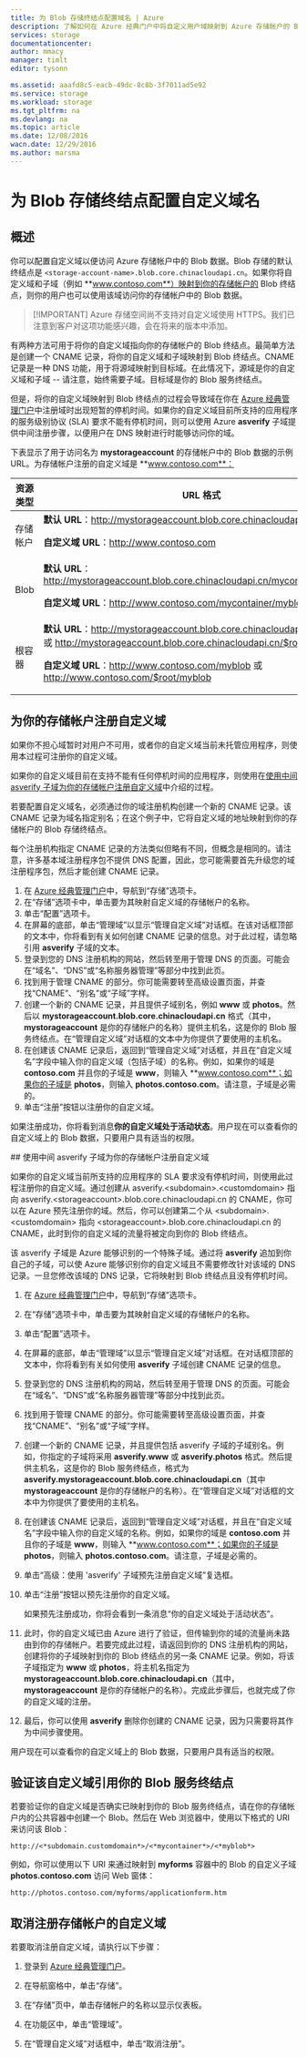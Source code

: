 ```yaml
---
title: 为 Blob 存储终结点配置域名 | Azure
description: 了解如何在 Azure 经典门户中将自定义用户域映射到 Azure 存储帐户的 Blob 存储终结点。
services: storage
documentationcenter: 
author: mmacy
manager: timlt
editor: tysonn

ms.assetid: aaafd8c5-eacb-49dc-8c8b-3f7011ad5e92
ms.service: storage
ms.workload: storage
ms.tgt_pltfrm: na
ms.devlang: na
ms.topic: article
ms.date: 12/08/2016
wacn.date: 12/29/2016
ms.author: marsma
---
```


# 为 Blob 存储终结点配置自定义域名
## 概述
你可以配置自定义域以便访问 Azure 存储帐户中的 Blob 数据。Blob 存储的默认终结点是 `<storage-account-name>.blob.core.chinacloudapi.cn`。如果你将自定义域和子域（例如 **www.contoso.com**）映射到你的存储帐户的 Blob 终结点，则你的用户也可以使用该域访问你的存储帐户中的 Blob 数据。

>[!IMPORTANT] Azure 存储空间尚不支持对自定义域使用 HTTPS。我们已注意到客户对这项功能感兴趣，会在将来的版本中添加。

有两种方法可用于将你的自定义域指向你的存储帐户的 Blob 终结点。最简单方法是创建一个 CNAME 记录，将你的自定义域和子域映射到 Blob 终结点。CNAME 记录是一种 DNS 功能，用于将源域映射到目标域。在此情况下，源域是你的自定义域和子域 -- 请注意，始终需要子域。目标域是你的 Blob 服务终结点。

但是，将你的自定义域映射到 Blob 终结点的过程会导致域在你在 [Azure 经典管理门户](https://manage.windowsazure.cn)中注册域时出现短暂的停机时间。如果你的自定义域目前所支持的应用程序的服务级别协议 (SLA) 要求不能有停机时间，则可以使用 Azure **asverify** 子域提供中间注册步骤，以便用户在 DNS 映射进行时能够访问你的域。

下表显示了用于访问名为 **mystorageaccount** 的存储帐户中的 Blob 数据的示例 URL。为存储帐户注册的自定义域是 **www.contoso.com**：

资源类型|URL 格式
---|---
存储帐户|**默认 URL**：http://mystorageaccount.blob.core.chinacloudapi.cn<p>**自定义域 URL**：http://www.contoso.com</td>
Blob|**默认 URL**：http://mystorageaccount.blob.core.chinacloudapi.cn/mycontainer/myblob<p>**自定义域 URL**：http://www.contoso.com/mycontainer/myblob
根容器|**默认 URL**：http://mystorageaccount.blob.core.chinacloudapi.cn/myblob 或 http://mystorageaccount.blob.core.chinacloudapi.cn/$root/myblob<p>**自定义域 URL**：http://www.contoso.com/myblob 或 http://www.contoso.com/$root/myblob

## 为你的存储帐户注册自定义域
如果你不担心域暂时对用户不可用，或者你的自定义域当前未托管应用程序，则使用本过程可注册你的自定义域。

如果你的自定义域目前在支持不能有任何停机时间的应用程序，则使用在<a href="#register-a-custom-domain-for-your-storage-account-using-the-intermediary-asverify-subdomain">使用中间 asverify 子域为你的存储帐户注册自定义域</a>中介绍的过程。

若要配置自定义域名，必须通过你的域注册机构创建一个新的 CNAME 记录。该 CNAME 记录为域名指定别名；在这个例子中，它将自定义域的地址映射到你的存储帐户的 Blob 存储终结点。

每个注册机构指定 CNAME 记录的方法类似但略有不同，但概念是相同的。请注意，许多基本域注册程序包不提供 DNS 配置，因此，您可能需要首先升级您的域注册程序包，然后才能创建 CNAME 记录。

1. 在 [Azure 经典管理门户](https://manage.windowsazure.cn)中，导航到“存储”选项卡。
2. 在“存储”选项卡中，单击要为其映射自定义域的存储帐户的名称。
3. 单击“配置”选项卡。
4. 在屏幕的底部，单击“管理域”以显示“管理自定义域”对话框。在该对话框顶部的文本中，你将看到有关如何创建 CNAME 记录的信息。对于此过程，请忽略引用 **asverify** 子域的文本。
5. 登录到您的 DNS 注册机构的网站，然后转至用于管理 DNS 的页面。可能会在“域名”、“DNS”或“名称服务器管理”等部分中找到此页。
6. 找到用于管理 CNAME 的部分。你可能需要转至高级设置页面，并查找“CNAME”、“别名”或“子域”字样。
7. 创建一个新的 CNAME 记录，并且提供子域别名，例如 **www** 或 **photos**。然后以 **mystorageaccount.blob.core.chinacloudapi.cn** 格式（其中，**mystorageaccount** 是你的存储帐户的名称）提供主机名，这是你的 Blob 服务终结点。在“管理自定义域”对话框的文本中为你提供了要使用的主机名。
8. 在创建该 CNAME 记录后，返回到“管理自定义域”对话框，并且在“自定义域名”字段中输入你的自定义域（包括子域）的名称。例如，如果你的域是 **contoso.com** 并且你的子域是 **www**，则输入 **www.contoso.com**；如果你的子域是 **photos**，则输入 **photos.contoso.com**。请注意，子域是必需的。
9. 单击“注册”按钮以注册你的自定义域。
   
如果注册成功，你将看到消息**你的自定义域处于活动状态**。用户现在可以查看你的自定义域上的 Blob 数据，只要用户具有适当的权限。

##<a name="register-a-custom-domain-for-your-storage-account-using-the-intermediary-asverify-subdomain"></a> 使用中间 asverify 子域为你的存储帐户注册自定义域

如果你的自定义域当前所支持的应用程序的 SLA 要求没有停机时间，则使用此过程注册你的自定义域。通过创建从 asverify.&lt;subdomain&gt;.&lt;customdomain&gt; 指向 asverify.&lt;storageaccount&gt;.blob.core.chinacloudapi.cn 的 CNAME，你可以在 Azure 预先注册你的域。然后，你可以创建第二个从 &lt;subdomain&gt;.&lt;customdomain&gt; 指向 &lt;storageaccount&gt;.blob.core.chinacloudapi.cn 的 CNAME，此时到你的自定义域的流量将被定向到你的 Blob 终结点。

该 asverify 子域是 Azure 能够识别的一个特殊子域。通过将 **asverify** 追加到你自己的子域，可以使 Azure 能够识别你的自定义域且不需要修改针对该域的 DNS 记录。一旦您修改该域的 DNS 记录，它将映射到 Blob 终结点且没有停机时间。

1.  在 [Azure 经典管理门户](https://manage.windowsazure.cn)中，导航到“存储”选项卡。

2.  在“存储”选项卡中，单击要为其映射自定义域的存储帐户的名称。

3.  单击“配置”选项卡。

4.  在屏幕的底部，单击“管理域”以显示“管理自定义域”对话框。在对话框顶部的文本中，你将看到有关如何使用 **asverify** 子域创建 CNAME 记录的信息。

5.  登录到您的 DNS 注册机构的网站，然后转至用于管理 DNS 的页面。可能会在“域名”、“DNS”或“名称服务器管理”等部分中找到此页。

6.  找到用于管理 CNAME 的部分。你可能需要转至高级设置页面，并查找“CNAME”、“别名”或“子域”字样。

7.  创建一个新的 CNAME 记录，并且提供包括 asverify 子域的子域别名。例如，你指定的子域将采用 **asverify.www** 或 **asverify.photos** 格式。然后提供主机名，这是你的 Blob 服务终结点，格式为 **asverify.mystorageaccount.blob.core.chinacloudapi.cn**（其中 **mystorageaccount** 是你的存储帐户的名称）。在“管理自定义域”对话框的文本中为你提供了要使用的主机名。

8.  在创建该 CNAME 记录后，返回到“管理自定义域”对话框，并且在“自定义域名”字段中输入你的自定义域的名称。例如，如果你的域是 **contoso.com** 并且你的子域是 **www**，则输入 **www.contoso.com**；如果你的子域是 **photos**，则输入 **photos.contoso.com**。请注意，子域是必需的。

9.	单击“高级：使用 'asverify' 子域预先注册自定义域”复选框。

10. 单击“注册”按钮以预先注册你的自定义域。

	如果预先注册成功，你将会看到一条消息“你的自定义域处于活动状态”。

11. 此时，你的自定义域已由 Azure 进行了验证，但传输到你的域的流量尚未路由到你的存储帐户。若要完成此过程，请返回到你的 DNS 注册机构的网站，创建将你的子域映射到你的 Blob 终结点的另一条 CNAME 记录。例如，将该子域指定为 **www** 或 **photos**，将主机名指定为 **mystorageaccount.blob.core.chinacloudapi.cn**（其中，**mystorageaccount** 是你的存储帐户的名称）。完成此步骤后，也就完成了你的自定义域的注册。

12. 最后，你可以使用 **asverify** 删除你创建的 CNAME 记录，因为只需要将其作为中间步骤使用。

用户现在可以查看你的自定义域上的 Blob 数据，只要用户具有适当的权限。

## 验证该自定义域引用你的 Blob 服务终结点
若要验证你的自定义域是否确实已映射到你的 Blob 服务终结点，请在你的存储帐户内的公共容器中创建一个 Blob。然后在 Web 浏览器中，使用以下格式的 URI 来访问该 Blob：

    http://<*subdomain.customdomain*>/<*mycontainer*>/<*myblob*>

例如，你可以使用以下 URI 来通过映射到 **myforms** 容器中的 Blob 的自定义子域 **photos.contoso.com** 访问 Web 窗体：

    http://photos.contoso.com/myforms/applicationform.htm

## 取消注册存储帐户的自定义域
若要取消注册自定义域，请执行以下步骤：

1. 登录到 [Azure 经典管理门户](https://manage.windowsazure.cn)。

2. 在导航窗格中，单击“存储”。
3. 在“存储”页中，单击存储帐户的名称以显示仪表板。
4. 在功能区中，单击“管理域”。
5. 在“管理自定义域”对话框中，单击“取消注册”。

<!---HONumber=Mooncake_1226_2016-->